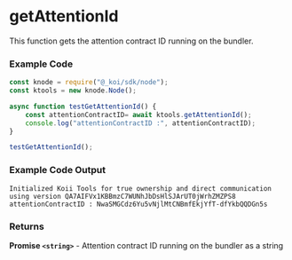 # getAttentionId

This function gets the attention contract ID running on the bundler.

### Example Code

```javascript
const knode = require("@_koi/sdk/node");
const ktools = new knode.Node();

async function testGetAttentionId() {
    const attentionContractID= await ktools.getAttentionId();
    console.log("attentionContractID :", attentionContractID);
}

testGetAttentionId();
```

### Example Code Output

```
Initialized Koii Tools for true ownership and direct communication using version QA7AIFVx1KBBmzC7WUNhJbDsHlSJArUT0jWrhZMZPS8
attentionContractID : NwaSMGCdz6Yu5vNjlMtCNBmfEkjYfT-dfYkbQQDGn5s
```

### Returns

**Promise ```<string>```** - Attention contract ID running on the bundler as a string
